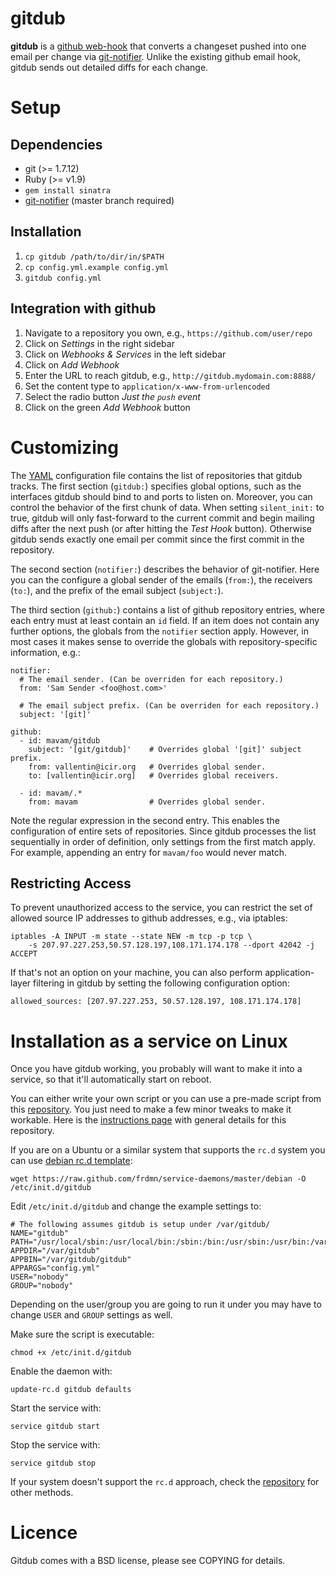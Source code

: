 gitdub
======

**gitdub** is a [github web-hook][post-receive-hook] that converts a
changeset pushed into one email per change via [git-notifier][git-notifier].
Unlike the existing github email hook, gitdub sends out detailed diffs for each
change.

Setup
=====

Dependencies
------------

  - git (>= 1.7.12)
  - Ruby (>= v1.9)
  - `gem install sinatra`
  - [git-notifier][git-notifier] (master branch required)

Installation
------------

  1. `cp gitdub /path/to/dir/in/$PATH`
  1. `cp config.yml.example config.yml`
  1. `gitdub config.yml`

Integration with github
-----------------------

  1. Navigate to a repository you own, e.g., `https://github.com/user/repo`
  1. Click on *Settings* in the right sidebar
  1. Click on *Webhooks & Services* in the left sidebar
  1. Click on *Add Webhook*
  1. Enter the URL to reach gitdub, e.g., `http://gitdub.mydomain.com:8888/`
  1. Set the content type to `application/x-www-from-urlencoded`
  1. Select the radio button *Just the `push` event*
  1. Click on the green *Add Webhook* button

Customizing
===========

The [YAML](http://www.yaml.org) configuration file contains the list of
repositories that gitdub tracks. The first section (`gitdub:`) specifies global
options, such as the interfaces gitdub should bind to and ports to listen on. 
Moreover, you can control the behavior of the first chunk of data. When setting
`silent_init:` to true, gitdub will only fast-forward to the current commit and
begin mailing diffs after the next push (or after hitting the *Test Hook*
button). Otherwise gitdub sends exactly one email per commit since the first
commit in the repository.

The second section (`notifier:`) describes the behavior of git-notifier. Here you
can the configure a global sender of the emails (`from:`), the receivers
(`to:`), and the prefix of the email subject (`subject:`).

The third section (`github:`) contains a list of github repository entries,
where each entry must at least contain an `id` field. If an item does not
contain any further options, the globals from the `notifier` section apply.
However, in most cases it makes sense to override the globals with
repository-specific information, e.g.:

    notifier:
      # The email sender. (Can be overriden for each repository.)
      from: 'Sam Sender <foo@host.com>'

      # The email subject prefix. (Can be overriden for each repository.)
      subject: '[git]'

    github:
      - id: mavam/gitdub
        subject: '[git/gitdub]'    # Overrides global '[git]' subject prefix.
        from: vallentin@icir.org   # Overrides global sender.
        to: [vallentin@icir.org]   # Overrides global receivers.

      - id: mavam/.*
        from: mavam                # Overrides global sender.

Note the regular expression in the second entry. This enables the configuration
of entire sets of repositories. Since gitdub processes the list sequentially in
order of definition, only settings from the first match apply. For example,
appending an entry for `mavam/foo` would never match.

Restricting Access
------------------

To prevent unauthorized access to the service, you can restrict the set of
allowed source IP addresses to github addresses, e.g., via iptables:

    iptables -A INPUT -m state --state NEW -m tcp -p tcp \
        -s 207.97.227.253,50.57.128.197,108.171.174.178 --dport 42042 -j ACCEPT

If that's not an option on your machine, you can also perform application-layer
filtering in gitdub by setting the following configuration option:

    allowed_sources: [207.97.227.253, 50.57.128.197, 108.171.174.178]


Installation as a service on Linux
==================================
Once you have gitdub working, you probably will want to make it into a service, so that it'll automatically start on reboot.

You can either write your own script or you can use a pre-made script from this [repository](https://github.com/frdmn/service-daemons/). You just need to make a few minor tweaks to make it workable. Here is the [instructions page](https://blog.frd.mn/how-to-set-up-proper-startstop-services-ubuntu-debian-mac-windows/) with general details for this repository.

If you are on a Ubuntu or a similar system that supports the `rc.d` system you can use [debian rc.d template](https://github.com/frdmn/service-daemons/blob/master/debian):

    wget https://raw.github.com/frdmn/service-daemons/master/debian -O /etc/init.d/gitdub

Edit `/etc/init.d/gitdub` and change the example settings to:

    # The following assumes gitdub is setup under /var/gitdub/
    NAME="gitdub"
    PATH="/usr/local/sbin:/usr/local/bin:/sbin:/bin:/usr/sbin:/usr/bin:/var/gitdub"
    APPDIR="/var/gitdub"
    APPBIN="/var/gitdub/gitdub"
    APPARGS="config.yml"
    USER="nobody"
    GROUP="nobody"

Depending on the user/group you are going to run it under you may have to change `USER` and `GROUP` settings as well.

Make sure the script is executable:

    chmod +x /etc/init.d/gitdub

Enable the daemon with:

    update-rc.d gitdub defaults

Start the service with:

    service gitdub start

Stop the service with:

    service gitdub stop

If your system doesn't support the `rc.d` approach, check the [repository](https://github.com/frdmn/service-daemons/) for other methods.

Licence
=======

Gitdub comes with a BSD license, please see COPYING for details.

[git-notifier]: http://www.icir.org/robin/git-notifier
[sinatra]: http://www.sinatrarb.com
[post-receive-hook]: https://help.github.com/articles/post-receive-hooks
